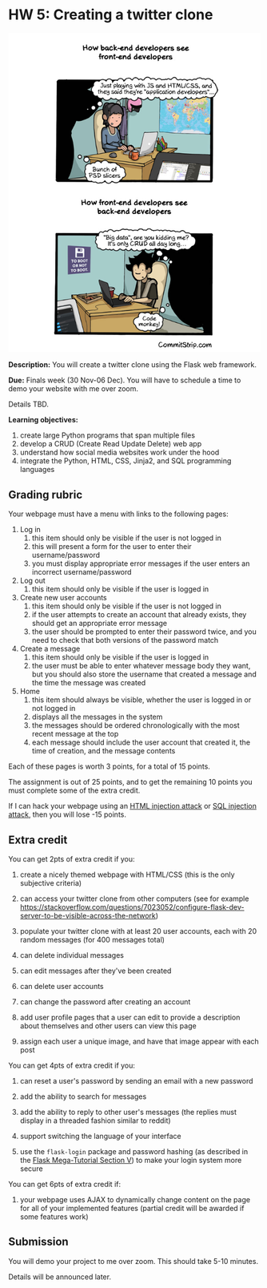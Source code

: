 # HW 5: Creating a twitter clone

<img src=Strips-front-end-vs-le-back-end-650-finalenglish.jpg />

**Description:**
You will create a twitter clone using the Flask web framework.

**Due:**
Finals week (30 Nov-06 Dec).
You will have to schedule a time to demo your website with me over zoom.

Details TBD.

**Learning objectives:**

1. create large Python programs that span multiple files
1. develop a CRUD (Create Read Update Delete) web app
1. understand how social media websites work under the hood
1. integrate the Python, HTML, CSS, Jinja2, and SQL programming languages

## Grading rubric

Your webpage must have a menu with links to the following pages:

1. Log in
    1. this item should only be visible if the user is not logged in
    1. this will present a form for the user to enter their username/password
    1. you must display appropriate error messages if the user enters an incorrect username/password
1. Log out
    1. this item should only be visible if the user is logged in
1. Create new user accounts
    1. this item should only be visible if the user is not logged in
    1. if the user attempts to create an account that already exists, they should get an appropriate error message
    1. the user should be prompted to enter their password twice, and you need to check that both versions of the password match
1. Create a message
    1. this item should only be visible if the user is logged in
    1. the user must be able to enter whatever message body they want, but you should also store the username that created a message and the time the message was created
1. Home
    1. this item should always be visible, whether the user is logged in or not logged in
    1. displays all the messages in the system
    1. the messages should be ordered chronologically with the most recent message at the top
    1. each message should include the user account that created it, the time of creation, and the message contents

Each of these pages is worth 3 points, for a total of 15 points.

The assignment is out of 25 points, and to get the remaining 10 points you must complete some of the extra credit.

If I can hack your webpage using an [HTML injection attack](https://www.softwaretestinghelp.com/html-injection-tutorial/) or [SQL injection attack](https://en.wikipedia.org/wiki/SQL_injection), then you will lose -15 points.

## Extra credit

You can get 2pts of extra credit if you:

1. create a nicely themed webpage with HTML/CSS (this is the only subjective criteria)

1. can access your twitter clone from other computers (see for example https://stackoverflow.com/questions/7023052/configure-flask-dev-server-to-be-visible-across-the-network)

1. populate your twitter clone with at least 20 user accounts, each with 20 random messages (for 400 messages total)

1. can delete individual messages

1. can edit messages after they've been created

1. can delete user accounts

1. can change the password after creating an account

1. add user profile pages that a user can edit to provide a description about themselves and other users can view this page

1. assign each user a unique image, and have that image appear with each post

You can get 4pts of extra credit if you:

1. can reset a user's password by sending an email with a new password

1. add the ability to search for messages 

1. add the ability to reply to other user's messages (the replies must display in a threaded fashion similar to reddit)

1. support switching the language of your interface

1. use the `flask-login` package and password hashing (as described in the [Flask Mega-Tutorial Section V](https://blog.miguelgrinberg.com/post/the-flask-mega-tutorial-part-v-user-logins)) to make your login system more secure

You can get 6pts of extra credit if:

1. your webpage uses AJAX to dynamically change content on the page for all of your implemented features
   (partial credit will be awarded if some features work)

## Submission

You will demo your project to me over zoom.
This should take 5-10 minutes.

Details will be announced later.
